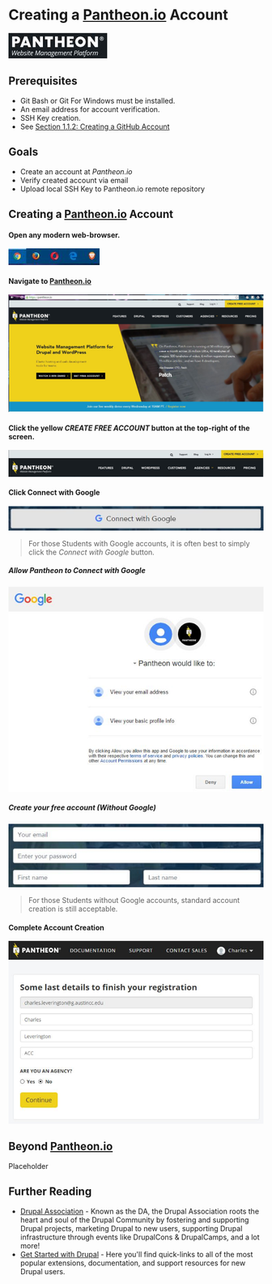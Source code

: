 # Creating a [Pantheon.io](https://pantheon.io "Pantheon.io") Account
![Pantheon Zeus](../images/overview-&-development/pantheon/pantheon-logo-copy.JPG)

## Prerequisites

* Git Bash or Git For Windows must be installed.
* An email address for account verification.
* SSH Key creation.
 * See [Section 1.1.2: Creating a GitHub Account](manuscript/creating-github-account.md "Section 1.1.2: Creating a GitHub Account")

## Goals

* Create an account at *Pantheon.io*
* Verify created account via email
* Upload local SSH Key to Pantheon.io remote repository

## Creating a [Pantheon.io](https://pantheon.io "Pantheon.io") Account

#### Open any modern web-browser.
![Modern Browsers](../images/general/modern-browsers.JPG)

#### Navigate to [Pantheon.io](https://pantheon.io "Pantheon.io")
![Navigate to Pantheon.io](../images/overview-&-development/pantheon/pantheon-create-account_1.JPG)

#### Click the yellow *CREATE FREE ACCOUNT* button at the top-right of the screen.
![Create Free Account](../images/overview-&-development/pantheon/pantheon-create-account_2.JPG)

#### Click Connect with Google
![Create Free Account](../images/overview-&-development/pantheon/pantheon-create-account_4a.JPG)
> For those Students with Google accounts, it is often best to simply click the *Connect with Google* button.

##### Allow Pantheon to Connect with Google
![Connect with Google](../images/overview-&-development/pantheon/pantheon-create-account_5.JPG)


##### Create your free account (Without Google)
![Create Free Account](../images/overview-&-development/pantheon/pantheon-create-account_4b.JPG)
> For those Students without Google accounts, standard account creation is still acceptable.

#### Complete Account Creation
![Complete Account Creation](../images/overview-&-development/pantheon/pantheon-create-account_6.JPG)


## Beyond [Pantheon.io](https://pantheon.io "Pantheon.io")

Placeholder

## Further Reading
 * [Drupal Association](https://assoc.drupal.org "Drupal Association") - Known as the DA, the Drupal Association roots the heart and soul of the Drupal Community by fostering and supporting Drupal projects, marketing Drupal to new users, supporting Drupal infrastructure through events like DrupalCons & DrupalCamps, and a lot more!
 * [Get Started with Drupal](https://www.drupal.org/start "Get Started with Drupal")  - Here you'll find quick-links to all of the most popular extensions, documentation, and support resources for new Drupal users.
